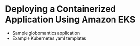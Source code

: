 # Deploying a Containerized Application Using Amazon EKS
- Sample globomantics application
- Example Kubernetes yaml templates
